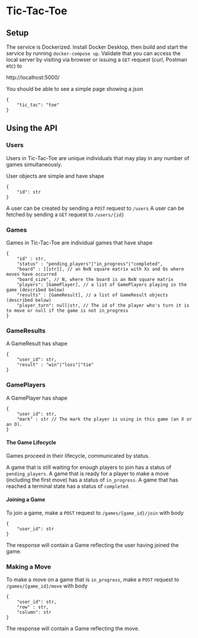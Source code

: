 # Tic-Tac-Toe

## Setup

The service is Dockerized. Install Docker Desktop, then build and start the service by running `docker-compose up`. Validate that you can access the local server by visiting via browser or issuing a `GET` request  (curl, Postman etc) to

http://localhost:5000/

You should be able to see a simple page showing a json
```
{
    "tic_tac": "toe"
}
```

## Using the API

### Users

Users in Tic-Tac-Toe are unique individuals that may play in any number of games simultaneously.

User objects are simple and have shape

```
{
    "id": str
}
```

A user can be created by sending a `POST` request to `/users`
A user can be fetched by sending a `GET` request to `/users/{id}`

### Games

Games in Tic-Tac-Toe are individual games that have shape
```
{
    "id" : str,
    "status" : "pending_players"|"in_progress"|"completed",
    "board" : [[str]], // an NxN square matrix with Xs and Os where moves have occurred
    "board_size", // N, where the board is an NxN square matrix
    "players": [GamePlayer], // a list of GamePlayers playing in the game (described below)
    "results" : [GameResult], // a list of GameResult objects (described below)
    "player_turn": null|str, // The id of the player who's turn it is to move or null if the game is not in_progress
}
```

### GameResults

A GameResult has shape
```
{
    "user_id": str,
    "result" : "win"|"loss"|"tie"
}
```

### GamePlayers

A GamePlayer has shape
```
{
    "user_id": str,
    "mark" : str // The mark the player is using in this game (an X or an O).
}
```

#### The Game Lifecycle

Games proceed in their lifecycle, communicated by status.

A game that is still waiting for enough players to join has a status of `pending_players`. A game that is ready for a player to make a move (including the first move) has a status of `in_progress`. A game that has reached a terminal state has a status of `completed`.

#### Joining a Game

To join a game, make a `POST` request to `/games/{game_id}/join` with body
```
{
    "user_id": str   
}
```

The response will contain a Game reflecting the user having joined the game. 

### Making a Move

To make a move on a game that is `in_progress`, make a `POST` request to `/games/{game_id}/move` with body
```
{
    "user_id": str,
    "row" : str,
    "column": str
}
```

The response will contain a Game reflecting the move. 

